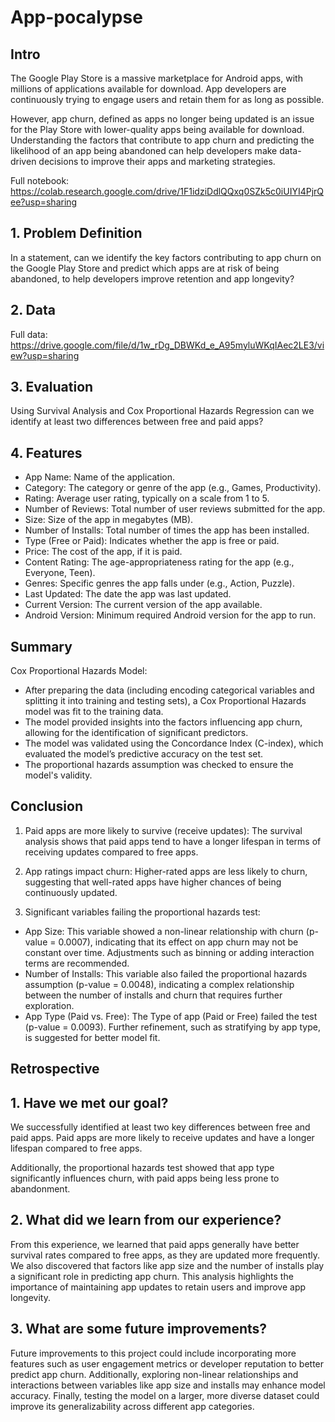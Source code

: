 # App-pocalypse

## Intro
The Google Play Store is a massive marketplace for Android apps, with millions of applications available for download. App developers are continuously trying to engage users and retain them for as long as possible. 

However, app churn, defined as apps no longer being updated is an issue for the Play Store with lower-quality apps being available for download.
Understanding the factors that contribute to app churn and predicting the likelihood of an app being abandoned can help developers make data-driven decisions to improve their apps and marketing strategies.

Full notebook: https://colab.research.google.com/drive/1F1idziDdlQQxq0SZk5c0iUIYI4PjrQee?usp=sharing

## 1. Problem Definition
In a statement, can we identify the key factors contributing to app churn on the Google Play Store and predict which apps are at risk of being abandoned, to help developers improve retention and app longevity?

## 2. Data
Full data: https://drive.google.com/file/d/1w_rDg_DBWKd_e_A95myluWKqIAec2LE3/view?usp=sharing

## 3. Evaluation
Using Survival Analysis and Cox Proportional Hazards Regression can we identify at least two differences between free and paid apps?

## 4. Features
* App Name: Name of the application.
* Category: The category or genre of the app (e.g., Games, Productivity).
* Rating: Average user rating, typically on a scale from 1 to 5.
* Number of Reviews: Total number of user reviews submitted for the app.
* Size: Size of the app in megabytes (MB).
* Number of Installs: Total number of times the app has been installed.
* Type (Free or Paid): Indicates whether the app is free or paid.
* Price: The cost of the app, if it is paid.
* Content Rating: The age-appropriateness rating for the app (e.g., Everyone, Teen).
* Genres: Specific genres the app falls under (e.g., Action, Puzzle).
* Last Updated: The date the app was last updated.
* Current Version: The current version of the app available.
* Android Version: Minimum required Android version for the app to run.

##  Summary
Cox Proportional Hazards Model:
* After preparing the data (including encoding categorical variables and splitting it into training and testing sets), a Cox Proportional Hazards model was fit to the training data.
* The model provided insights into the factors influencing app churn, allowing for the identification of significant predictors.
* The model was validated using the Concordance Index (C-index), which evaluated the model’s predictive accuracy on the test set.
* The proportional hazards assumption was checked to ensure the model's validity.

## Conclusion
1. Paid apps are more likely to survive (receive updates): The survival analysis shows that paid apps tend to have a longer lifespan in terms of receiving updates compared to free apps.

2. App ratings impact churn: Higher-rated apps are less likely to churn, suggesting that well-rated apps have higher chances of being continuously updated.

3. Significant variables failing the proportional hazards test:
* App Size: This variable showed a non-linear relationship with churn (p-value = 0.0007), indicating that its effect on app churn may not be constant over time. Adjustments such as binning or adding interaction terms are recommended.
* Number of Installs: This variable also failed the proportional hazards assumption (p-value = 0.0048), indicating a complex relationship between the number of installs and churn that requires further exploration.
* App Type (Paid vs. Free): The Type of app (Paid or Free) failed the test (p-value = 0.0093). Further refinement, such as stratifying by app type, is suggested for better model fit.

## Retrospective
## 1. Have we met our goal?
We successfully identified at least two key differences between free and paid apps. Paid apps are more likely to receive updates and have a longer lifespan compared to free apps. 

Additionally, the proportional hazards test showed that app type significantly influences churn, with paid apps being less prone to abandonment.

## 2. What did we learn from our experience?
From this experience, we learned that paid apps generally have better survival rates compared to free apps, as they are updated more frequently. 
We also discovered that factors like app size and the number of installs play a significant role in predicting app churn. 
This analysis highlights the importance of maintaining app updates to retain users and improve app longevity.

## 3. What are some future improvements?
Future improvements to this project could include incorporating more features such as user engagement metrics or developer reputation to better predict app churn. 
Additionally, exploring non-linear relationships and interactions between variables like app size and installs may enhance model accuracy. Finally, testing the model on a larger, more diverse dataset could improve its generalizability across different app categories.
